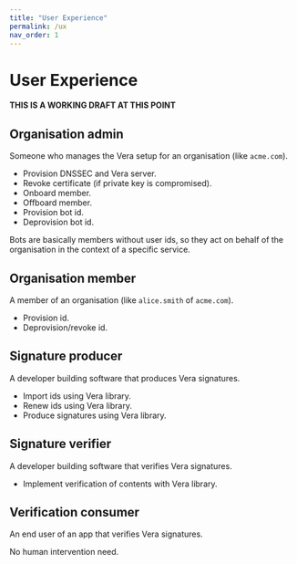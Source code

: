 ```yaml
---
title: "User Experience"
permalink: /ux
nav_order: 1
---
```


# User Experience

**THIS IS A WORKING DRAFT AT THIS POINT**

## Organisation admin

Someone who manages the Vera setup for an organisation (like `acme.com`).

- Provision DNSSEC and Vera server.
- Revoke certificate (if private key is compromised).
- Onboard member.
- Offboard member.
- Provision bot id.
- Deprovision bot id.

Bots are basically members without user ids, so they act on behalf of the organisation in the context of a specific service.

## Organisation member

A member of an organisation (like `alice.smith` of `acme.com`).

- Provision id.
- Deprovision/revoke id.

## Signature producer

A developer building software that produces Vera signatures.

- Import ids using Vera library.
- Renew ids using Vera library.
- Produce signatures using Vera library.

## Signature verifier

A developer building software that verifies Vera signatures.

- Implement verification of contents with Vera library.

## Verification consumer

An end user of an app that verifies Vera signatures.

No human intervention need.
